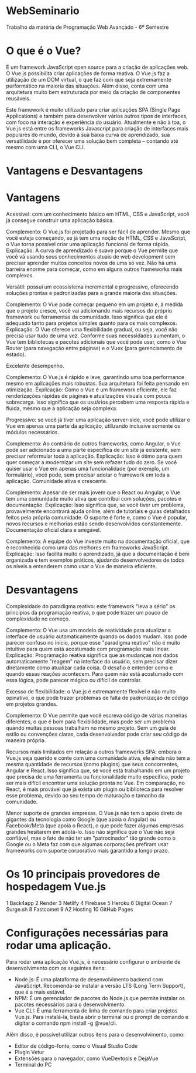 # WebSeminario
Trabalho da matéria de Programação Web Avançado - 6º Semestre

# O que é o Vue?
É um framework JavaScript open source para a criação de aplicações web. O Vue.js possibilita criar aplicações de forma reativa. O Vue.js faz a utilização de um DOM virtual, o que faz com que seja extremamente performático na maioria das situações. Além disso, conta com uma arquitetura muito bem estruturada por meio da criação de componentes reusáveis.


Este framework é muito utilizado para criar aplicações SPA (Single Page Applications) e também para desenvolver vários outros tipos de interfaces, com foco na interação e experiência do usuário. Atualmente e não à toa, o Vue.js está entre os frameworks Javascript para criação de interfaces mais populares do mundo, devido à sua baixa curva de aprendizado, sua versatilidade e por oferecer uma solução bem completa – contando até mesmo com uma CLI, o Vue CLI.


# Vantagens e Desvantagens
# Vantagens

Acessível: com um conhecimento básico em HTML, CSS e JavaScript, você já consegue construir uma aplicação básica.


Complemento: O Vue.js foi projetado para ser fácil de aprender. Mesmo que você esteja começando, se já tem uma noção de HTML, CSS e JavaScript, o Vue torna possível criar uma aplicação funcional de forma rápida.
Explicação: A curva de aprendizado é suave porque o Vue permite que você vá usando seus conhecimentos atuais de web development sem precisar aprender muitos conceitos novos de uma só vez. Não há uma barreira enorme para começar, como em alguns outros frameworks mais complexos.




Versátil: possui um ecossistema incremental e progressivo, oferecendo soluções prontas e padronizadas para a grande maioria das situações.


Complemento: O Vue pode começar pequeno em um projeto e, à medida que o projeto cresce, você vai adicionando mais recursos do próprio framework ou ferramentas da comunidade. Isso significa que ele é adequado tanto para projetos simples quanto para os mais complexos.
Explicação: O Vue oferece uma flexibilidade gradual, ou seja, você não precisa usar tudo de uma vez. Conforme suas necessidades aumentam, o Vue tem bibliotecas e pacotes adicionais que você pode usar, como o Vue Router (para navegação entre páginas) e o Vuex (para gerenciamento de estado).




Excelente desempenho.


Complemento: O Vue.js é rápido e leve, garantindo uma boa performance mesmo em aplicações mais robustas. Sua arquitetura foi feita pensando em otimização.
Explicação: Como o Vue é um framework eficiente, ele faz renderizações rápidas de páginas e atualizações visuais com pouca sobrecarga. Isso significa que os usuários percebem uma resposta rápida e fluida, mesmo que a aplicação seja complexa.




Progressivo: se você já tiver uma aplicação server-side, você pode utilizar o Vue em apenas uma parte da aplicação, utilizando inclusive somente os módulos necessários.


Complemento: Ao contrário de outros frameworks, como Angular, o Vue pode ser adicionado a uma parte específica de um site já existente, sem precisar reformular toda a aplicação.
Explicação: Isso é ótimo para quem quer começar a modernizar um site sem refazer tudo do zero. Se você quiser usar o Vue em apenas uma funcionalidade (por exemplo, um formulário), você pode, sem precisar adotar o framework em toda a aplicação.
Comunidade ativa e crescente.


Complemento: Apesar de ser mais jovem que o React ou Angular, o Vue tem uma comunidade muito ativa que contribui com soluções, pacotes e documentação.
Explicação: Isso significa que, se você tiver um problema, provavelmente encontrará ajuda online, além de tutoriais e guias detalhados feitos pela própria comunidade. O suporte é forte e, como o Vue é popular, novos recursos e melhorias estão sendo desenvolvidos constantemente.
Documentação oficial clara e amigável.


Complemento: A equipe do Vue investe muito na documentação oficial, que é reconhecida como uma das melhores em frameworks JavaScript.
Explicação: Isso facilita muito o aprendizado, já que a documentação é bem organizada e tem exemplos práticos, ajudando desenvolvedores de todos os níveis a entenderem como usar o Vue de maneira eficiente.


# Desvantagens

Complexidade do paradigma reativo: este framework "leva a sério" os princípios da programação reativa, o que pode trazer um pouco de complexidade no começo.


Complemento: O Vue usa um modelo de reatividade para atualizar a interface de usuário automaticamente quando os dados mudam. Isso pode parecer confuso no início, porque esse "paradigma reativo" não é muito intuitivo para quem está acostumado com programação mais linear.
Explicação: Programação reativa significa que as mudanças nos dados automaticamente "reagem" na interface do usuário, sem precisar dizer diretamente como atualizar cada coisa. O desafio é entender como e quando essas reações acontecem. Para quem não está acostumado com essa lógica, pode parecer mágico ou difícil de controlar.


Excesso de flexibilidade: o Vue.js é extremamente flexível e não muito opinativo, o que pode trazer problemas de falta de padronização de código em projetos grandes.

Complemento: O Vue permite que você escreva código de várias maneiras diferentes, o que é bom para flexibilidade, mas pode ser um problema quando muitas pessoas trabalham no mesmo projeto. Sem um guia de estilo ou convenções claras, cada desenvolvedor pode criar seu código de maneira própria.


Recursos mais limitados em relação a outros frameworks SPA: embora o Vue.js seja querido e conte com uma comunidade ativa, ele ainda não tem a mesma quantidade de recursos (como plugins) que seus concorrentes, Angular e React.
Isso significa que, se você está trabalhando em um projeto que precisa de uma ferramenta ou funcionalidade muito específica, pode ser mais difícil encontrar uma solução pronta no Vue. Em comparação, no React, é mais provável que já exista um plugin ou biblioteca para resolver esse problema, devido ao seu tempo de maturação e tamanho da comunidade.


Menor suporte de grandes empresas.
O Vue.js não tem o apoio direto de gigantes da tecnologia como Google (que apoia o Angular) ou Facebook/Meta (que apoia o React), o que pode fazer algumas empresas grandes hesitarem em adotá-lo.
Isso não significa que o Vue não seja confiável, mas o fato de não ter um "patrocinador" tão grande como o Google ou o Meta faz com que algumas corporações prefiram usar frameworks com suporte corporativo mais garantido a longo prazo.

# Os 10 principais provedores de hospedagem Vue.js
1 Back4app
2 Render
3 Netlify
4 Firebase
5 Heroku
6 Digital Ocean
7 Surge.sh
8 Fastcomet
9 A2 Hosting
10 GitHub Pages

# Configurações necessárias para rodar uma aplicação.

Para rodar uma aplicação Vue.js, é necessário configurar o ambiente de desenvolvimento com os seguintes itens: 
- Node.js: É uma plataforma de desenvolvimento backend com JavaScript. Recomenda-se instalar a versão LTS (Long Term Support), que é a mais estável. 
- NPM: É um gerenciador de pacotes do Node.js que permite instalar os pacotes necessários para o desenvolvimento. 
- Vue CLI: É uma ferramenta de linha de comando para criar projetos Vue.js. Para instalá-la, basta abrir o terminal ou o prompt de comando e digitar o comando npm install -g @vue/cli. 

Além disso, é possível utilizar outros itens para o desenvolvimento, como:
- Editor de código-fonte, como o Visual Studio Code
- Plugin Vetur
- Extensões para o navegador, como VueDevtools e DejaVue
- Terminal do PC 





